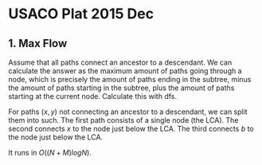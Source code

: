 # USACO Plat 2015 Dec

## 1. Max Flow
Assume that all paths connect an ancestor to a descendant. We can calculate the answer as the maximum amount of paths going through a node, which is precisely the amount of paths ending in the subtree, minus the amount of paths starting in the subtree, plus the amount of paths starting at the current node. Calculate this with dfs.

For paths $(x,y)$ not connecting an ancestor to a descendant, we can split them into such. The first path consists of a single node (the LCA). The second connects $x$ to the node just below the LCA. The third connects $b$ to the node just below the LCA.

It runs in $O((N+M)logN)$.